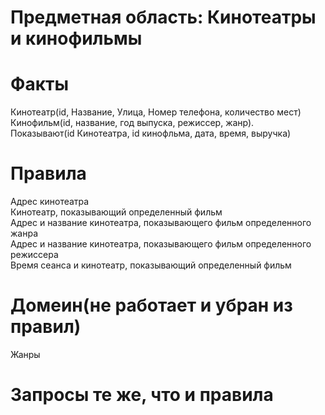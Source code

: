 # Предметная область: Кинотеатры и кинофильмы
# Факты
Кинотеатр(id, Название, Улица, Номер телефона, количество мест)\
Кинофильм(id, название, год выпуска, режиссер, жанр). \
Показывают(id Кинотеатра, id кинофльма, дата,  время, выручка)
# Правила
Адрес кинотеатра\
Кинотеатр, показывающий определенный фильм\
Адрес и название кинотеатра, показывающего фильм определенного жанра\
Адрес и название кинотеатра, показывающего фильм определенного режиссера\
Время сеанса и кинотеатр, показывающий определенный фильм
# Домеин(не работает и убран из правил)
Жанры
# Запросы те же, что и правила
